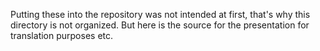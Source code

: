 Putting these into the repository was not intended at first, that's why this directory is not organized. But here is the source for the presentation for translation purposes etc.
